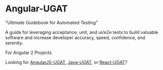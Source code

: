 # Angular-UGAT

"Ultimate Guidebook for Automated Testing"

A guide for leveraging acceptance, unit, and ui/e2e tests to build valuable software and increase developer accuracy, speed, confidence, and serenity.

For Angular 2 Projects.

Looking for <a href="https://github.com/JimTheMan/AngularJS-UGAT">AngularJS-UGAT</a>, <a href="https://github.com/JimTheMan/Java-UGAT/">Java-UGAT</a>, or <a href="https://github.com/JimTheMan/React-UGAT/">React-UGAT</a>?
